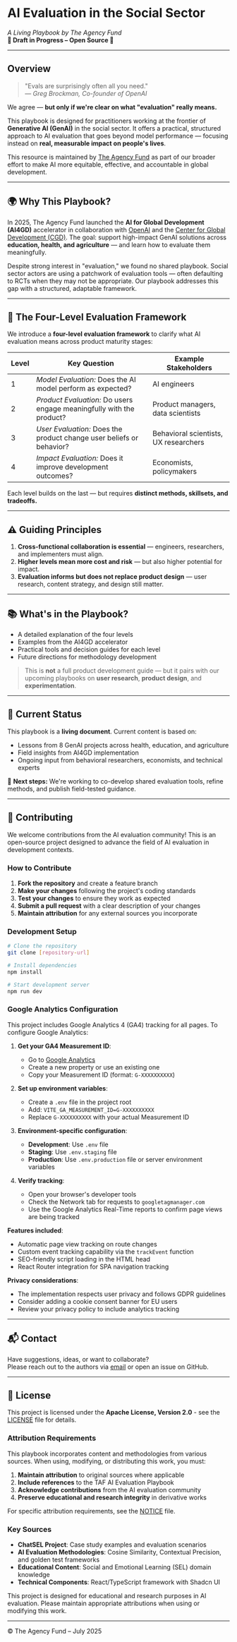 # AI Evaluation in the Social Sector  
*A Living Playbook by The Agency Fund*  
**🚧 Draft in Progress – Open Source 🚧**

---

## Overview

> "Evals are surprisingly often all you need."  
> — *Greg Brockman, Co-founder of OpenAI*

We agree — **but only if we're clear on what "evaluation" really means.**

This playbook is designed for practitioners working at the frontier of **Generative AI (GenAI)** in the social sector. It offers a practical, structured approach to AI evaluation that goes beyond model performance — focusing instead on **real, measurable impact on people's lives**.

This resource is maintained by [The Agency Fund](https://agencyfund.org) as part of our broader effort to make AI more equitable, effective, and accountable in global development.

---

## 🌍 Why This Playbook?

In 2025, The Agency Fund launched the **AI for Global Development (AI4GD)** accelerator in collaboration with [OpenAI](https://openai.com) and the [Center for Global Development (CGD)](https://cgdev.org). The goal: support high-impact GenAI solutions across **education, health, and agriculture** — and learn how to evaluate them meaningfully.

Despite strong interest in "evaluation," we found no shared playbook. Social sector actors are using a patchwork of evaluation tools — often defaulting to RCTs when they may not be appropriate. Our playbook addresses this gap with a structured, adaptable framework.

---

## 🧭 The Four-Level Evaluation Framework

We introduce a **four-level evaluation framework** to clarify what AI evaluation means across product maturity stages:

| Level | Key Question                                           | Example Stakeholders                   |
|-------|--------------------------------------------------------|----------------------------------------|
| 1     | *Model Evaluation:* Does the AI model perform as expected? | AI engineers                            |
| 2     | *Product Evaluation:* Do users engage meaningfully with the product? | Product managers, data scientists       |
| 3     | *User Evaluation:* Does the product change user beliefs or behavior? | Behavioral scientists, UX researchers   |
| 4     | *Impact Evaluation:* Does it improve development outcomes? | Economists, policymakers                |

Each level builds on the last — but requires **distinct methods, skillsets, and tradeoffs.**

---

## ⚠️ Guiding Principles

1. **Cross-functional collaboration is essential** — engineers, researchers, and implementers must align.
2. **Higher levels mean more cost and risk** — but also higher potential for impact.
3. **Evaluation informs but does not replace product design** — user research, content strategy, and design still matter.

---

## 📚 What's in the Playbook?

- A detailed explanation of the four levels
- Examples from the AI4GD accelerator
- Practical tools and decision guides for each level
- Future directions for methodology development

> This is **not** a full product development guide — but it pairs with our upcoming playbooks on **user research**, **product design**, and **experimentation**.

---

## 🚧 Current Status

This playbook is a **living document**. Current content is based on:
- Lessons from 8 GenAI projects across health, education, and agriculture
- Field insights from AI4GD implementation
- Ongoing input from behavioral researchers, economists, and technical experts

🔄 **Next steps:** We're working to co-develop shared evaluation tools, refine methods, and publish field-tested guidance.

---

## 🤝 Contributing

We welcome contributions from the AI evaluation community! This is an open-source project designed to advance the field of AI evaluation in development contexts.

### How to Contribute

1. **Fork the repository** and create a feature branch
2. **Make your changes** following the project's coding standards
3. **Test your changes** to ensure they work as expected
4. **Submit a pull request** with a clear description of your changes
5. **Maintain attribution** for any external sources you incorporate

### Development Setup

```bash
# Clone the repository
git clone [repository-url]

# Install dependencies
npm install

# Start development server
npm run dev
```

### Google Analytics Configuration

This project includes Google Analytics 4 (GA4) tracking for all pages. To configure Google Analytics:

1. **Get your GA4 Measurement ID**:
   - Go to [Google Analytics](https://analytics.google.com/)
   - Create a new property or use an existing one
   - Copy your Measurement ID (format: `G-XXXXXXXXXX`)

2. **Set up environment variables**:
   - Create a `.env` file in the project root
   - Add: `VITE_GA_MEASUREMENT_ID=G-XXXXXXXXXX`
   - Replace `G-XXXXXXXXXX` with your actual Measurement ID

3. **Environment-specific configuration**:
   - **Development**: Use `.env` file
   - **Staging**: Use `.env.staging` file
   - **Production**: Use `.env.production` file or server environment variables

4. **Verify tracking**:
   - Open your browser's developer tools
   - Check the Network tab for requests to `googletagmanager.com`
   - Use the Google Analytics Real-Time reports to confirm page views are being tracked

**Features included**:
- Automatic page view tracking on route changes
- Custom event tracking capability via the `trackEvent` function
- SEO-friendly script loading in the HTML head
- React Router integration for SPA navigation tracking

**Privacy considerations**:
- The implementation respects user privacy and follows GDPR guidelines
- Consider adding a cookie consent banner for EU users
- Review your privacy policy to include analytics tracking

---

## 📬 Contact

Have suggestions, ideas, or want to collaborate?  
Please reach out to the authors via [email](https://eval.playbook.org.ai/authors) or open an issue on GitHub.

---

## 📄 License

This project is licensed under the **Apache License, Version 2.0** - see the [LICENSE](LICENSE) file for details.

### Attribution Requirements

This playbook incorporates content and methodologies from various sources. When using, modifying, or distributing this work, you must:

1. **Maintain attribution** to original sources where applicable
2. **Include references** to the TAF AI Evaluation Playbook
3. **Acknowledge contributions** from the AI evaluation community
4. **Preserve educational and research integrity** in derivative works

For specific attribution requirements, see the [NOTICE](NOTICE) file.

### Key Sources

- **ChatSEL Project**: Case study examples and evaluation scenarios
- **AI Evaluation Methodologies**: Cosine Similarity, Contextual Precision, and golden test frameworks
- **Educational Content**: Social and Emotional Learning (SEL) domain knowledge
- **Technical Components**: React/TypeScript framework with Shadcn UI

This project is designed for educational and research purposes in AI evaluation. Please maintain appropriate attributions when using or modifying this work.

---

© The Agency Fund – July 2025
